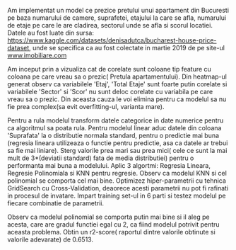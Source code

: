 Am implementat un model ce prezice pretului unui apartament din Bucuresti pe baza numarului de camere, suprafetei, etajului la care se afla, numarului de etaje pe care le are cladirea, sectorul unde se afla si scorul locatiei. Datele au fost luate din sursa: https://www.kaggle.com/datasets/denisadutca/bucharest-house-price-dataset,
unde se specifica ca au fost colectate in martie 2019 de pe site-ul www.imobiliare.com

Am inceput prin a vizualiza cat de corelate sunt coloane tip feature cu coloana pe care vreau sa o prezic( Pretula apartamentului). Din heatmap-ul generat observ ca variabilele 
'Etaj', 'Total Etaje' sunt foarte putin corelate si variabilele 'Sector' si 'Scor' nu sunt deloc corelate cu variabila pe care vreau sa o prezic. Din aceasta cauza le voi elimina
pentru ca modelul sa nu fie prea complex(sa evit overfitting-ul, varianta mare).

Pentru a rula modelul transform datele categorice in date numerice pentru ca algoritmul sa poata rula. Pentru modelul linear aduc datele din coloana 'Suprafata' la o distributie normala standard, pentru o predictie mai buna (regresia lineara utilizeaza o functie pentru predictie, asa ca datele ar trebui sa fie mai liniare). Sterg valorile prea mari sau prea mici( cele ce sunt la mai mult de 3*(deviatii standard) fata de media distributiei) pentru o performanta mai buna a modelului. Aplic 3 algortmi: Regresia Lineara, Regresie Polinomiala si KNN pentru regresie. Observ ca modelul KNN si cel polinomial se comporta cel mai bine. Optimizez hiper-parametrii cu tehnica  GridSearch cu Cross-Validation, deaorece acesti parametrii nu pot fi rafinati in procesul de invatare. Impart training set-ul in 6 parti si testez modelul pe fiecare combinatie de parametrii. 

Observ ca modelul polinomial se comporta putin mai bine si il aleg pe acesta, care are gradul functiei egal cu 2, ca fiind modelul potrivit pentru aceasta problema. Obtin un r2-score( raportul dintre valorile obtinute si valorile adevarate) de 0.6513.
